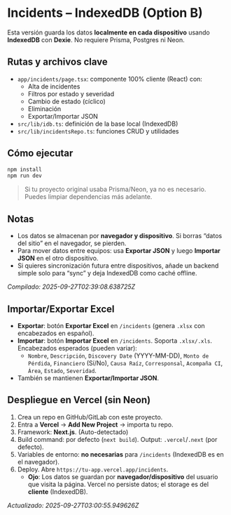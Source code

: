 # Incidents – IndexedDB (Option B)

Esta versión guarda los datos **localmente en cada dispositivo** usando **IndexedDB** con **Dexie**. No requiere Prisma, Postgres ni Neon.

## Rutas y archivos clave
- `app/incidents/page.tsx`: componente 100% cliente (React) con:
  - Alta de incidentes
  - Filtros por estado y severidad
  - Cambio de estado (cíclico)
  - Eliminación
  - Exportar/Importar JSON
- `src/lib/idb.ts`: definición de la base local (IndexedDB)
- `src/lib/incidentsRepo.ts`: funciones CRUD y utilidades

## Cómo ejecutar
```bash
npm install
npm run dev
```
> Si tu proyecto original usaba Prisma/Neon, ya no es necesario. Puedes limpiar dependencias más adelante.

## Notas
- Los datos se almacenan por **navegador y dispositivo**. Si borras “datos del sitio” en el navegador, se pierden.
- Para mover datos entre equipos: usa **Exportar JSON** y luego **Importar JSON** en el otro dispositivo.
- Si quieres sincronización futura entre dispositivos, añade un backend simple solo para “sync” y deja IndexedDB como caché offline.

_Compilado: 2025-09-27T02:39:08.638725Z_


## Importar/Exportar Excel
- **Exportar**: botón **Exportar Excel** en `/incidents` (genera `.xlsx` con encabezados en español).
- **Importar**: botón **Importar Excel** en `/incidents`. Soporta `.xlsx/.xls`. Encabezados esperados (pueden variar):
  - `Nombre`, `Descripción`, `Discovery Date` (YYYY-MM-DD), `Monto de Pérdida`, `Financiero` (Sí/No), `Causa Raíz`, `Corresponsal`, `Acompaña CI`, `Área`, `Estado`, `Severidad`.
- También se mantienen **Exportar/Importar JSON**.

## Despliegue en Vercel (sin Neon)
1. Crea un repo en GitHub/GitLab con este proyecto.
2. Entra a **Vercel** → **Add New Project** → importa tu repo.
3. Framework: **Next.js**. (Auto-detectado)
4. Build command: por defecto (`next build`). Output: `.vercel`/`.next` (por defecto).
5. Variables de entorno: **no necesarias** para `/incidents` (IndexedDB es en el navegador).
6. Deploy. Abre `https://tu-app.vercel.app/incidents`.
   - **Ojo**: Los datos se guardan por **navegador/dispositivo** del usuario que visita la página. Vercel no persiste datos; el storage es del **cliente** (IndexedDB).

_Actualizado: 2025-09-27T03:00:55.949626Z_

